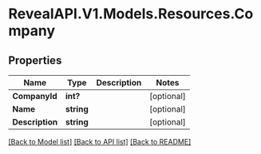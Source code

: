 # RevealAPI.V1.Models.Resources.Company
## Properties

Name | Type | Description | Notes
------------ | ------------- | ------------- | -------------
**CompanyId** | **int?** |  | [optional] 
**Name** | **string** |  | [optional] 
**Description** | **string** |  | [optional] 

[[Back to Model list]](../README.md#documentation-for-models) [[Back to API list]](../README.md#documentation-for-api-endpoints) [[Back to README]](../README.md)

